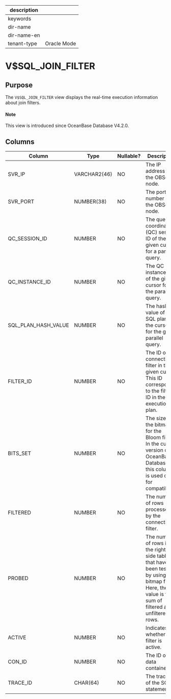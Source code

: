 |description||
|---|---|
|keywords||
|dir-name||
|dir-name-en||
|tenant-type|Oracle Mode|

# V$SQL_JOIN_FILTER

## Purpose

The `V$SQL_JOIN_FILTER` view displays the real-time execution information about join filters. 

<main id="notice" type='explain'>
  <h4>Note</h4>
  <p>This view is introduced since OceanBase Database V4.2.0. </p>
</main>

## Columns

| **Column** | **Type** | **Nullable?** | **Description** |
| --- | --- | --- | --- |
| SVR_IP | VARCHAR2(46) | NO | The IP address of the OBServer node. |
| SVR_PORT | NUMBER(38) | NO | The port number of the OBServer node. |
| QC_SESSION_ID | NUMBER | NO | The query coordinator (QC) session ID of the given cursor for a parallel query. |
| QC_INSTANCE_ID | NUMBER | NO | The QC instance ID of the given cursor for the parallel query. |
| SQL_PLAN_HASH_VALUE | NUMBER | NO | The hash value of the SQL plan of the cursor for the given parallel query. |
| FILTER_ID | NUMBER | NO | The ID of the connection filter in the given cursor. This ID corresponds to the filter ID in the execution plan. |
| BITS_SET | NUMBER | NO | The size of the bitmap for the Bloom filter. In the current version of OceanBase Database, this column is used only for compatibility. |
| FILTERED | NUMBER | NO | The number of rows processed by the connection filter. |
| PROBED | NUMBER | NO | The number of rows in the right-side table that have been tested by using the bitmap filter. Here, the value is the sum of filtered and unfiltered rows. |
| ACTIVE | NUMBER | NO | Indicates whether the filter is active. |
| CON_ID | NUMBER | NO | The ID of the data container. |
| TRACE_ID | CHAR(64) | NO | The trace ID of the SQL statement. |
